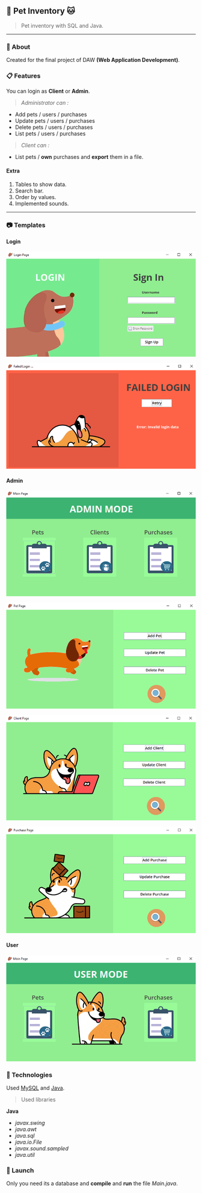 
## 🐶 Pet Inventory 🐱

 > Pet inventory with SQL and Java.

 ***

### 📄 About 

Created for the final project of DAW **(Web Application Development)**. 

### 📋 Features

You can login as **Client** or **Admin**. 

>_Administrator can :_
* Add pets / users / purchases
* Update pets / users / purchases
* Delete pets / users / purchases
* List pets / users / purchases

>_Client can :_
* List pets / **own** purchases and **export** them in a file.

#### Extra

1. Tables to show data.
2. Search bar.
3. Order by values.
4. Implemented sounds.

 ***
### 📷 Templates

#### Login
![LoginPage](./docs/LoginView.png "Login View")

![FailedLogin](./docs/FailedView.png "Failed Login View")

#### Admin

![MainPage](./docs/MainPageView.png "Main Page View")

![PetPage](./docs/PetPageView.png "Pet Page View")

![UserPage](./docs/ClientPageView.png "Client Page View")

![PurchasePage](./docs/PurchasePageView.png "Purchase Page View")

#### User

![MainPageUser](./docs/MainPageUserView.png "Main Page User View")

### 🧪 Technologies

Used [MySQL](https://dev.mysql.com/doc/ "MySQL Documentation") and [Java](https://docs.oracle.com/en/java/ "Java Documentation").

> Used libraries

**Java**

* _javax.swing_
* _java.awt_
* _java.sql_
* _java.io.File_
* _javax.sound.sampled_
* _java.util_

### 🚀 Launch

Only you need its a database and **compile** and **run** the file _Main.java_.






